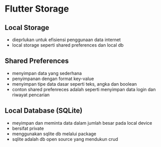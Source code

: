 # Flutter Storage
## Local Storage
- dieprlukan untuk efisiensi penggunaan data internet
- local storage seperti shared preferences dan local db
## Shared Preferences
- menyimpan data yang sederhana
- penyimpanan dengan format key-value
- menyimpan tipe data dasar seperti teks, angka dan boolean
- conton shared prefenreces adalah seperti menyimpan data login dan riwayat pencarian
## Local Database (SQLite)
- meyimpan dan meminta data dalam jumlah besar pada local device
- bersifat private
- menggunakan sqlite db melalui package
- sqlite adalah db open source yang mendukun crud